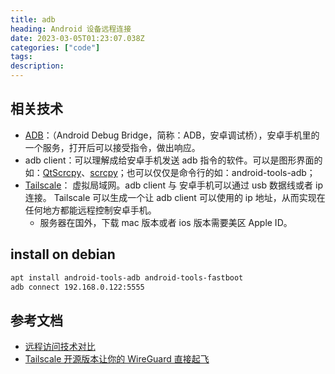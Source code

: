 ```yaml
---
title: adb
heading: Android 设备远程连接 
date: 2023-03-05T01:23:07.038Z
categories: ["code"]
tags: 
description:  
---
```


## 相关技术
- [ADB](https://developer.android.com/tools/adb)：（Android Debug Bridge，简称：ADB，安卓调试桥），安卓手机里的一个服务，打开后可以接受指令，做出响应。
- adb client：可以理解成给安卓手机发送 adb 指令的软件。可以是图形界面的如：[QtScrcpy](https://github.com/barry-ran/QtScrcpy)、[scrcpy](https://github.com/Genymobile/scrcpy)；也可以仅仅是命令行的如：android-tools-adb；
- [Tailscale](https://tailscale.com/download/)： 虚拟局域网。adb client 与 安卓手机可以通过 usb 数据线或者 ip 连接。 Tailscale 可以生成一个让 adb client 可以使用的 ip 地址，从而实现在任何地方都能远程控制安卓手机。
  - 服务器在国外，下载 mac 版本或者 ios 版本需要美区 Apple ID。 


## install on debian

```bash
apt install android-tools-adb android-tools-fastboot
adb connect 192.168.0.122:5555
```


## 参考文档
- [远程访问技术对比](https://sspai.com/post/77971)
- [Tailscale 开源版本让你的 WireGuard 直接起飞](https://zhuanlan.zhihu.com/p/485198007)
